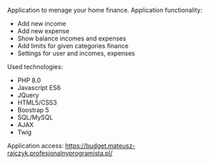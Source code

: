Application to menage your home finance. Application functionality:

- Add new income
- Add new expense
- Show balance incomes and expenses
- Add limits for given categories finance
- Settings for user and incomes, expenses

Used technologies:

- PHP 8.0
- Javascript ES6
- JQuery
- HTML5/CSS3
- Boostrap 5
- SQL/MySQL
- AJAX 
- Twig

Application access: https://budget.mateusz-rajczyk.profesjonalnyprogramista.pl/



